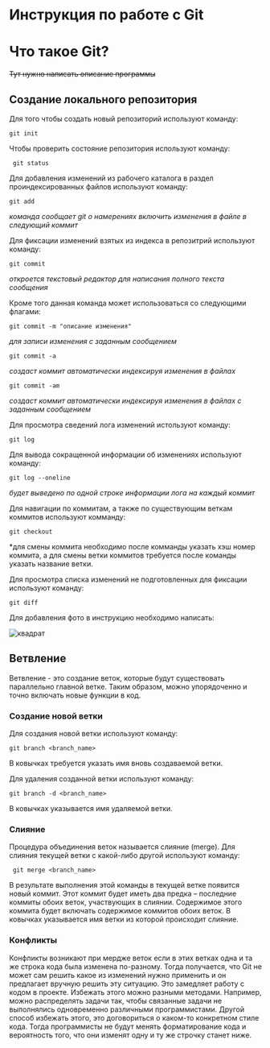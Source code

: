 # **Инструкция по работе с Git**

# Что такое Git?

~~Тут нужно написать описание программы~~

## Создание локального репозитория

Для того чтобы создать новый репозиторий используют команду:

    git init

Чтобы проверить состояние репозитория используют команду:

     git status

Для добавления изменений из рабочего каталога в раздел проиндексированных файлов используют команду:

    git add

 *команда сообщает git о намерениях включить изменения в файле в следующий коммит*
 
Для фиксации изменений взятых из индекса в репозитрий используют команду:

    git commit

*откроется текстовый редактор для написания полного текста сообщения*

Кроме того данная команда может использоваться со следующими флагами:

    git commit -m "описание изменения"

*для записи изменения с заданным сообщением*

    git commit -a 

*создаст коммит автоматически индексируя изменения в файлах*

    git commit -am

*создаст коммит автоматически индексируя изменения в файлах c заданным сообщением*

 Для просмотра сведений лога изменений истользуют команду:

    git log

Для вывода сокращенной информации об изменениях используют команду:

    git log --oneline

*будет выведено по одной строке информации лога на каждый коммит*


Для навигации по коммитам, а также по существующим веткам коммитов используют комманду:

    git checkout

*для смены коммита необходимо после комманды указать хэш номер коммита, а для смены ветки коммитов требуется после команды указать название ветки.

Для просмотра списка изменений не подготовленных для фиксации используют команду:

    git diff
    
Для добавления фото в инструкцию необходимо написать:

 ![квадрат](kvadrat.jpg)
    
## Ветвление

Ветвление - это создание веток, которые будут существовать параллельно главной ветке. Таким образом, можно упорядоченно и точно включать новые функции в код.

### Создание новой ветки

Для создания новой ветки используют команду:

    git branch <branch_name>

В ковычках требуется указать имя вновь создаваемой ветки.

Для удаления созданной ветки используют команду:
    
    git branch -d <branch_name>

В ковычках указывается имя удаляемой ветки.

### Слияние 

Процедура объединения веток называется слияние (merge). Для слияния текущей ветки с какой-либо другой используют команду:
    
     git merge <branch_name> 
    
В результате выполнения этой команды в текущей ветке появится новый коммит. Этот коммит будет иметь два предка – последние коммиты обоих веток, участвующих в слиянии. Содержимое этого коммита будет включать содержимое коммитов обоих веток. В ковычках указывается имя ветки из которой происходит слияние.

### Конфликты

Конфликты возникают при мердже веток если в этих ветках одна и та же строка кода была изменена по-разному. Тогда получается, что Git не может сам решить какое из изменений нужно применить и он предлагает вручную решить эту ситуацию. Это замедляет работу с кодом в проекте. Избежать этого можно разными методами. Например, можно распределять задачи так, чтобы связанные задачи не выполнялись одновременно различными программистами.
Другой способ избежать этого, это договориться о каком-то конкретном стиле кода. Тогда программисты не будут менять форматирование кода и вероятность того, что они изменят одну и ту же строчку станет ниже.




